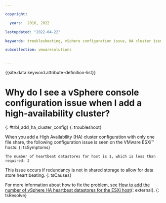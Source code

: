 ```yaml
---

copyright:

  years:  2016, 2022

lastupdated: "2022-04-22"

keywords: troubleshooting, vSphere configuration issue, HA cluster issue

subcollection: vmwaresolutions


---
```


{{site.data.keyword.attribute-definition-list}}

# Why do I see a vSphere console configuration issue when I add a high-availability cluster?
{: #trbl_add_ha_cluster_config}
{: troubleshoot}

When you add a High Availability (HA) cluster configuration with only one file share, the following configuration issue is seen on the VMware ESXi™ hosts:
{: tsSymptoms}

`The number of heartbeat datastores for host is 1, which is less than required: 2`

This issue occurs if redundancy is not in shared storage to allow for data store heart beating.
{: tsCauses}

For more information about how to fix the problem, see [How to add the number of vSphere HA heartbeat datastores for the ESXi host](https://communities.vmware.com/t5/VMware-vSphere-Discussions/How-to-add-the-number-of-vSphere-HA-heartbeat-datastores-for-the/td-p/1415119){: external}.
{: tsResolve}
